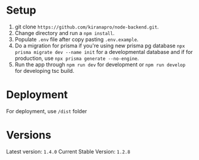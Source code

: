 # Setup

1. git clone `https://github.com/kiranapro/node-backend.git`.
2. Change directory and run a `npm install`.
3. Populate `.env` file after copy pasting `.env.example`.
4. Do a migration for prisma if you're using new prisma pg database `npx prisma migrate dev --name init` for a developmental database and if for production, use `npx prisma generate --no-engine`.
5. Run the app through `npm run dev` for development or `npm run develop` for developing tsc build.

# Deployment

For deployment, use `/dist` folder

# Versions

Latest version: `1.4.0`
Current Stable Version: `1.2.8`